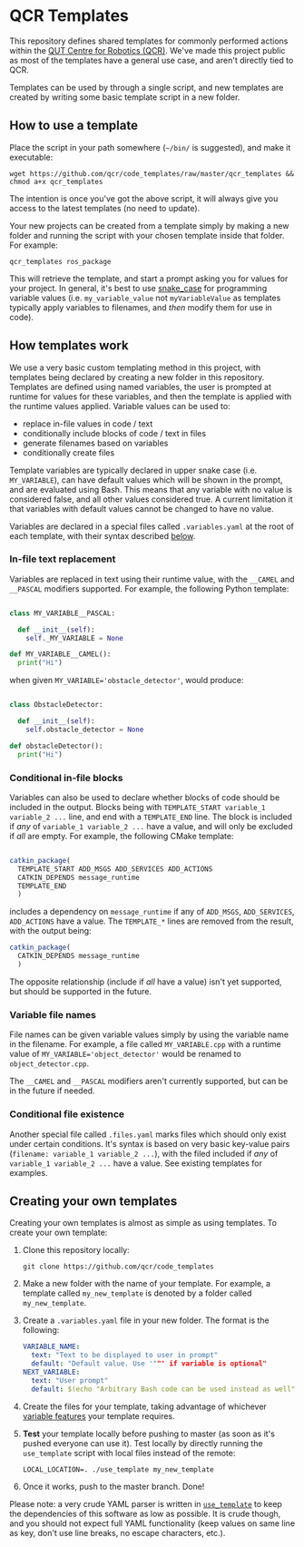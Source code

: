 # QCR Templates

This repository defines shared templates for commonly performed actions within the [QUT Centre for Robotics (QCR)](https://research.qut.edu.au/qcr). We've made this project public as most of the templates have a general use case, and aren't directly tied to QCR.

Templates can be used by through a single script, and new templates are created by writing some basic template script in a new folder.

## How to use a template

Place the script in your path somewhere (`~/bin/` is suggested), and make it executable:

```
wget https://github.com/qcr/code_templates/raw/master/qcr_templates && chmod a+x qcr_templates
```

The intention is once you've got the above script, it will always give you access to the latest templates (no need to update).

Your new projects can be created from a template simply by making a new folder and running the script with your chosen template inside that folder. For example:

```
qcr_templates ros_package
```

This will retrieve the template, and start a prompt asking you for values for your project. In general, it's best to use [snake_case](https://en.wikipedia.org/wiki/Snake_case) for programming variable values (i.e. `my_variable_value` not `myVariableValue` as templates typically apply variables to filenames, and _then_ modify them for use in code).

## How templates work

We use a very basic custom templating method in this project, with templates being declared by creating a new folder in this repository. Templates are defined using named variables, the user is prompted at runtime for values for these variables, and then the template is applied with the runtime values applied. Variable values can be used to:

- replace in-file values in code / text
- conditionally include blocks of code / text in files
- generate filenames based on variables
- conditionally create files

Template variables are typically declared in upper snake case (i.e. `MY_VARIABLE`), can have default values which will be shown in the prompt, and are evaluated using Bash. This means that any variable with no value is considered false, and all other values considered true. A current limitation it that variables with default values cannot be changed to have no value.

Variables are declared in a special files called `.variables.yaml` at the root of each template, with their syntax described [below](#creating-your-own-templates).

### In-file text replacement

Variables are replaced in text using their runtime value, with the `__CAMEL` and `__PASCAL` modifiers supported. For example, the following Python template:

```python

class MY_VARIABLE__PASCAL:

  def __init__(self):
    self._MY_VARIABLE = None

def MY_VARIABLE__CAMEL():
  print("Hi")
```

when given `MY_VARIABLE='obstacle_detector'`, would produce:

```python

class ObstacleDetector:

  def __init__(self):
    self.obstacle_detector = None

def obstacleDetector():
  print("Hi")
```

### Conditional in-file blocks

Variables can also be used to declare whether blocks of code should be included in the output. Blocks being with `TEMPLATE_START variable_1 variable_2 ...` line, and end with a `TEMPLATE_END` line. The block is included if _any_ of `variable_1 variable_2 ...` have a value, and will only be excluded if _all_ are empty. For example, the following CMake template:

```cmake

catkin_package(
  TEMPLATE_START ADD_MSGS ADD_SERVICES ADD_ACTIONS
  CATKIN_DEPENDS message_runtime
  TEMPLATE_END
  )
```

includes a dependency on `message_runtime` if any of `ADD_MSGS`, `ADD_SERVICES`, `ADD_ACTIONS` have a value. The `TEMPLATE_*` lines are removed from the result, with the output being:

```cmake
catkin_package(
  CATKIN_DEPENDS message_runtime
  )
```

The opposite relationship (include if _all_ have a value) isn't yet supported, but should be supported in the future.

### Variable file names

File names can be given variable values simply by using the variable name in the filename. For example, a file called `MY_VARIABLE.cpp` with a runtime value of `MY_VARIABLE='object_detector'` would be renamed to `object_detector.cpp`.

The `__CAMEL` and `__PASCAL` modifiers aren't currently supported, but can be in the future if needed.

### Conditional file existence

Another special file called `.files.yaml` marks files which should only exist under certain conditions. It's syntax is based on very basic key-value pairs (`filename: variable_1 variable_2 ...`), with the filed included if _any_ of `variable_1 variable_2 ...` have a value. See existing templates for examples.

## Creating your own templates

Creating your own templates is almost as simple as using templates. To create your own template:

1. Clone this repository locally:

   ```
   git clone https://github.com/qcr/code_templates
   ```

2. Make a new folder with the name of your template. For example, a template called `my_new_template` is denoted by a folder called `my_new_template`.

3. Create a `.variables.yaml` file in your new folder. The format is the following:

   ```yaml
   VARIABLE_NAME:
     text: "Text to be displayed to user in prompt"
     default: "Default value. Use '""' if variable is optional"
   NEXT_VARIABLE:
     text: "User prompt"
     default: $(echo "Arbitrary Bash code can be used instead as well")
   ```

4. Create the files for your template, taking advantage of whichever [variable features](#how-templates-work) your template requires.

5. **Test** your template locally before pushing to master (as soon as it's pushed everyone can use it). Test locally by directly running the `use_template` script with local files instead of the remote:

   ```
   LOCAL_LOCATION=. ./use_template my_new_template
   ```

6. Once it works, push to the master branch. Done!

Please note: a very crude YAML parser is written in [`use_template`](./use_template) to keep the dependencies of this software as low as possible. It is crude though, and you should not expect full YAML functionality (keep values on same line as key, don't use line breaks, no escape characters, etc.).
